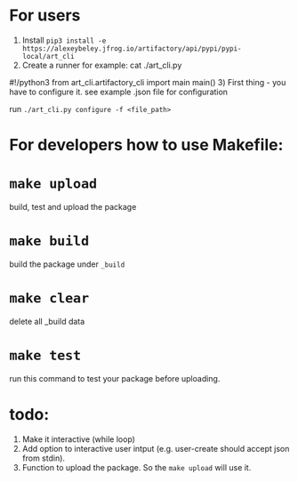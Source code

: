# For users

1) Install
`pip3 install -e https://alexeybeley.jfrog.io/artifactory/api/pypi/pypi-local/art_cli` 
2) Create a runner for example:
cat ./art_cli.py

#!/python3
from art_cli.artifactory_cli import main
main()
3)
First thing - you have to configure it.
see example .json file for configuration 

run `./art_cli.py configure -f <file_path>`


# For developers how to use Makefile:

# `make upload`
build, test and upload the package

# `make build`
build the package under `_build`

# `make clear`
delete all _build data

# `make test`
run this command to test your package before uploading.

# todo:
1) Make it interactive (while loop)
2) Add option to interactive user intput (e.g. user-create should accept json from stdin).
3) Function to upload the package. So the `make upload` will use it.